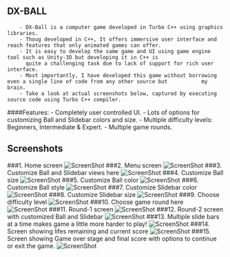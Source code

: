 ## DX-BALL

        - DX-Ball is a computer game developed in Turbo C++ using graphics libraries.
        - Thoug developed in C++, It offers immersive user interface and reach features that only animated games can offer.
        - It is easy to develop the same game and UI using game engine tool such as Unity-3D but developing it in C++ is  
          quite a challenging task due to lack of support for rich user interface.
        - Most importantly, I have developed this game without borrowing even a single line of code from any other source but           my brain. 
        - Take a look at actual screenshots below, captured by executing source code using Turbo C++ compiler.

####Features:
        - Completely user controlled UI.
        - Lots of options for customizing Ball and Slidebar colors and size.
        - Multiple difficulty levels: Beginners, Intermediate & Expert.
        - Multiple game rounds.

## Screenshots
###1. Home screen
![ScreenShot](https://raw.githubusercontent.com/arjunvekariyagithub/DX-BALL/master/Screens/01.Screen.png?raw=true)
###2. Menu screen
![ScreenShot](https://raw.githubusercontent.com/arjunvekariyagithub/DX-BALL/master/Screens/02.Screen.png?raw=true)
###3. Customize Ball and Slidebar views here
![ScreenShot](https://raw.githubusercontent.com/arjunvekariyagithub/DX-BALL/master/Screens/03.Screen.png?raw=true)
###4. Customize Ball size
![ScreenShot](https://raw.githubusercontent.com/arjunvekariyagithub/DX-BALL/master/Screens/04.Screen.png?raw=true)
###5. Customize Ball color
![ScreenShot](https://raw.githubusercontent.com/arjunvekariyagithub/DX-BALL/master/Screens/05.Screen.png?raw=true)
###6. Customize Ball style
![ScreenShot](https://raw.githubusercontent.com/arjunvekariyagithub/DX-BALL/master/Screens/06.Screen.png?raw=true)
###7. Customize Slidebar color
![ScreenShot](https://raw.githubusercontent.com/arjunvekariyagithub/DX-BALL/master/Screens/07.Screen.png?raw=true)
###8. Customize Slidebar size
![ScreenShot](https://raw.githubusercontent.com/arjunvekariyagithub/DX-BALL/master/Screens/08.Screen.png?raw=true)
###9. Choose difficulty level
![ScreenShot](https://raw.githubusercontent.com/arjunvekariyagithub/DX-BALL/master/Screens/09.Screen.png?raw=true)
###10. Choose game round here
![ScreenShot](https://raw.githubusercontent.com/arjunvekariyagithub/DX-BALL/master/Screens/10.Screen.png?raw=true)
###11. Round-1 screen
![ScreenShot](https://raw.githubusercontent.com/arjunvekariyagithub/DX-BALL/master/Screens/11.Screen.png?raw=true)
###12. Round-2 screen with customized Ball and Slidebar
![ScreenShot](https://raw.githubusercontent.com/arjunvekariyagithub/DX-BALL/master/Screens/12.Screen.png?raw=true)
###13. Multiple slide bars at a time makes game a little more harder to play! 
![ScreenShot](https://raw.githubusercontent.com/arjunvekariyagithub/DX-BALL/master/Screens/14.Screen.png?raw=true)
###14. Screen showing lifes remaining and current score
![ScreenShot](https://raw.githubusercontent.com/arjunvekariyagithub/DX-BALL/master/Screens/15.Screen.png?raw=true)
###15. Screen showing Game over stage and final score with options to continue or exit the game.
![ScreenShot](https://raw.githubusercontent.com/arjunvekariyagithub/DX-BALL/master/Screens/16.Screen.png?raw=true)
